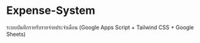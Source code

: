 # Expense-System
ระบบบันทึกรายรับรายจ่ายประจำเดือน (Google Apps Script + Tailwind CSS + Google Sheets)
